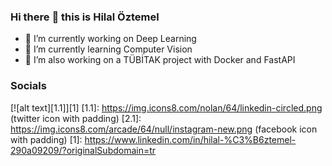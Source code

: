 ### Hi there :wave: this is Hilal Öztemel
- :telescope: I’m currently working on Deep Learning
- :seedling: I’m currently learning Computer Vision
- :rocket: I’m also working on a TÜBİTAK project with Docker and FastAPI
### Socials
[![alt text][1.1]][1]
[1.1]: https://img.icons8.com/nolan/64/linkedin-circled.png (twitter icon with padding)
[2.1]: https://img.icons8.com/arcade/64/null/instagram-new.png (facebook icon with padding)
[1]: https://www.linkedin.com/in/hilal-%C3%B6ztemel-290a09209/?originalSubdomain=tr
